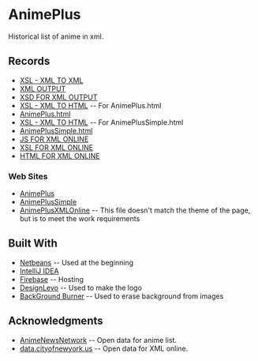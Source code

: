 # AnimePlus
 Historical list of anime in xml.
 
## Records
* [XSL - XML TO XML](https://github.com/Nestorbd/AnimePlus/blob/master/public_html/animePlus.xsl)
* [XML OUTPUT](https://github.com/Nestorbd/AnimePlus/blob/master/public_html/reports-output.xml)
* [XSD FOR XML OUTPUT](https://github.com/Nestorbd/AnimePlus/blob/master/public_html/reports-output.xsd)
* [XSL - XML TO HTML](https://github.com/Nestorbd/AnimePlus/blob/master/public_html/AnimePlusForHTML.xsl) -- For AnimePlus.html
* [AnimePlus.html](https://github.com/Nestorbd/AnimePlus/blob/master/public/AnimePlus.html)
* [XSL - XML TO HTML](https://github.com/Nestorbd/AnimePlus/blob/master/public_html/AnimePlusSimpleForHTML.xsl) -- For AnimePlusSimple.html
* [AnimePlusSimple.html](https://github.com/Nestorbd/AnimePlus/blob/master/public/AnimePlusSimple.html)
* [JS FOR XML ONLINE](https://github.com/Nestorbd/AnimePlus/blob/master/public/JS/XML_TO_HTML.js)
* [XSL FOR XML ONLINE](https://github.com/Nestorbd/AnimePlus/blob/master/public/XSL/ForXMLOnlineToHTML.xsl)
* [HTML FOR XML ONLINE](https://github.com/Nestorbd/AnimePlus/blob/master/public/AnimePlusXmlOnline.html)

### Web Sites
* [AnimePlus](https://animeplus-f540c.firebaseapp.com/AnimePlus.html)
* [AnimePlusSimple](https://animeplus-f540c.firebaseapp.com/AnimePlusSimple.html)
* [AnimePlusXMLOnline](https://animeplus-f540c.firebaseapp.com/AnimePlusXmlOnline.html) -- This file doesn't match the theme of the page, but is to meet the work requirements

## Built With
* [Netbeans](https://netbeans.org) -- Used at the beginning
* [IntelliJ IDEA](https://www.jetbrains.com/es-es/idea/)
* [Firebase](https://firebase.google.com/?hl=es) -- Hosting
* [DesignLevo](https://www.designevo.com/es/logo-maker/) -- Used to make the logo
* [BackGround Burner](https://burner.bonanza.com) -- 
Used to erase background from images

## Acknowledgments

* [AnimeNewsNetwork](https://www.animenewsnetwork.com/encyclopedia/reports.xml?id=155&nlist=all) -- Open data for anime list.
* [data.cityofnewyork.us](https://data.cityofnewyork.us/api/views/zt9s-n5aj/rows.xml?accessType=DOWNLOAD) -- Open data for XML online.
